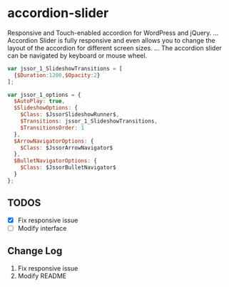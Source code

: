 # accordion-slider
Responsive and Touch-enabled accordion for WordPress and jQuery. ... Accordion Slider is fully responsive and even allows you to change the layout of the accordion for different screen sizes. ... The accordion slider can be navigated by keyboard or mouse wheel.
```javascript
var jssor_1_SlideshowTransitions = [
  {$Duration:1200,$Opacity:2}
];

var jssor_1_options = {
  $AutoPlay: true,
  $SlideshowOptions: {
    $Class: $JssorSlideshowRunner$,
    $Transitions: jssor_1_SlideshowTransitions,
    $TransitionsOrder: 1
  },
  $ArrowNavigatorOptions: {
    $Class: $JssorArrowNavigator$
  },
  $BulletNavigatorOptions: {
    $Class: $JssorBulletNavigator$
  }
};
```

## TODOS
- [x] Fix responsive issue
- [ ] Modify interface

## Change Log
1. Fix responsive issue
2. Modify README
